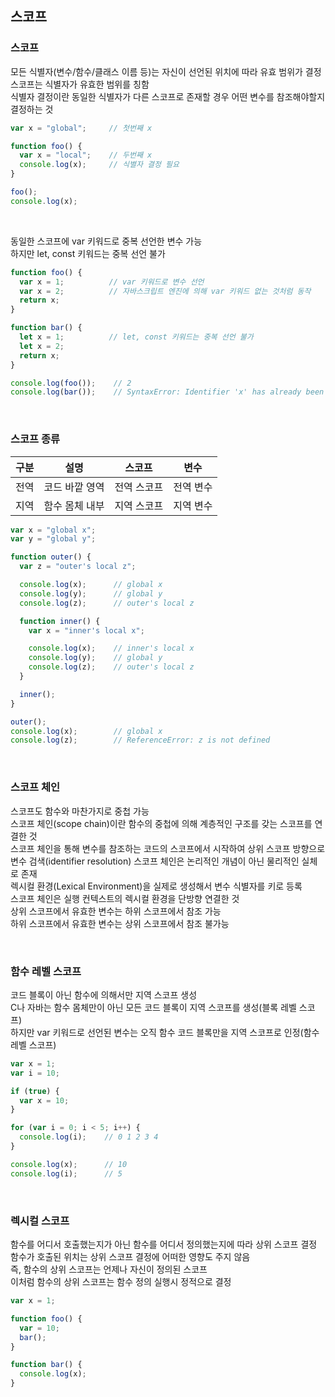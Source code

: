 ## 스코프

### 스코프
모든 식별자(변수/함수/클래스 이름 등)는 자신이 선언된 위치에 따라 유효 범위가 결정  
스코프는 식별자가 유효한 범위를 칭함  
식별자 결정이란 동일한 식별자가 다른 스코프로 존재할 경우 어떤 변수를 참조해야할지 결정하는 것  

````javascript
var x = "global";     // 첫번째 x

function foo() {
  var x = "local";    // 두번째 x
  console.log(x);     // 식별자 결정 필요
}

foo();
console.log(x);
````

<br>

동일한 스코프에 var 키워드로 중복 선언한 변수 가능  
하지만 let, const 키워드는 중복 선언 불가  

````javascript
function foo() {
  var x = 1;          // var 키워드로 변수 선언
  var x = 2;          // 자바스크립트 엔진에 의해 var 키워드 없는 것처럼 동작
  return x;
}

function bar() {
  let x = 1;          // let, const 키워드는 중복 선언 불가
  let x = 2;
  return x;
}

console.log(foo());    // 2
console.log(bar());    // SyntaxError: Identifier 'x' has already been declared
````

<br>

### 스코프 종류
| 구분 | 설명 | 스코프 | 변수 |
|-|-|-|-|
| 전역 | 코드 바깥 영역 | 전역 스코프 | 전역 변수 |
| 지역 | 함수 몸체 내부 | 지역 스코프 | 지역 변수 |

````javascript
var x = "global x";
var y = "global y";

function outer() {
  var z = "outer's local z";

  console.log(x);      // global x
  console.log(y);      // global y
  console.log(z);      // outer's local z

  function inner() {
    var x = "inner's local x";

    console.log(x);    // inner's local x
    console.log(y);    // global y
    console.log(z);    // outer's local z
  }

  inner();
}

outer();
console.log(x);        // global x
console.log(z);        // ReferenceError: z is not defined
````

<br>

### 스코프 체인
스코프도 함수와 마찬가지로 중첩 가능  
스코프 체인(scope chain)이란 함수의 중첩에 의해 계층적인 구조를 갖는 스코프를 연결한 것  
스코프 체인을 통해 변수를 참조하는 코드의 스코프에서 시작하여 상위 스코프 방향으로 변수 검색(identifier resolution)
스코프 체인은 논리적인 개념이 아닌 물리적인 실체로 존재  
렉시컬 환경(Lexical Environment)을 실제로 생성해서 변수 식별자를 키로 등록  
스코프 체인은 실행 컨텍스트의 렉시컬 환경을 단방향 연결한 것  
상위 스코프에서 유효한 변수는 하위 스코프에서 참조 가능  
하위 스코프에서 유효한 변수는 상위 스코프에서 참조 불가능  

<br>

### 함수 레벨 스코프
코드 블록이 아닌 함수에 의해서만 지역 스코프 생성  
C나 자바는 함수 몸체만이 아닌 모든 코드 블록이 지역 스코프를 생성(블록 레벨 스코프)  
하지만 var 키워드로 선언된 변수는 오직 함수 코드 블록만을 지역 스코프로 인정(함수 레벨 스코프)  

````javascript
var x = 1;
var i = 10;

if (true) {
  var x = 10;
}

for (var i = 0; i < 5; i++) {
  console.log(i);    // 0 1 2 3 4
}

console.log(x);      // 10
console.log(i);      // 5
````

<br>

### 렉시컬 스코프
함수를 어디서 호출했는지가 아닌 함수를 어디서 정의했는지에 따라 상위 스코프 결정  
함수가 호출된 위치는 상위 스코프 결정에 어떠한 영향도 주지 않음  
즉, 함수의 상위 스코프는 언제나 자신이 정의된 스코프  
이처럼 함수의 상위 스코프는 함수 정의 실행시 정적으로 결정  

````javascript
var x = 1;

function foo() {
  var = 10;
  bar();
}

function bar() {
  console.log(x);
}
````

<br>

